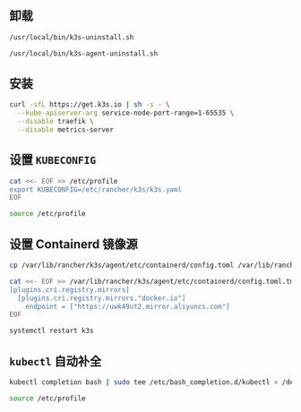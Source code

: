 ## 卸载

```bash
/usr/local/bin/k3s-uninstall.sh

/usr/local/bin/k3s-agent-uninstall.sh
```

## 安装

```bash
curl -sfL https://get.k3s.io | sh -s - \
  --kube-apiserver-arg service-node-port-range=1-65535 \
  --disable traefik \
  --disable metrics-server
```

## 设置 `KUBECONFIG`

```bash
cat <<- EOF >> /etc/profile
export KUBECONFIG=/etc/rancher/k3s/k3s.yaml
EOF

source /etc/profile
```

## 设置 Containerd 镜像源

```bash
cp /var/lib/rancher/k3s/agent/etc/containerd/config.toml /var/lib/rancher/k3s/agent/etc/containerd/config.toml.tmpl

cat <<- EOF >> /var/lib/rancher/k3s/agent/etc/containerd/config.toml.tmpl
[plugins.cri.registry.mirrors]
  [plugins.cri.registry.mirrors."docker.io"]
    endpoint = ["https://uwk49ut2.mirror.aliyuncs.com"]
EOF

systemctl restart k3s
```

## `kubectl` 自动补全

```bash
kubectl completion bash | sudo tee /etc/bash_completion.d/kubectl > /dev/null

source /etc/profile
```
